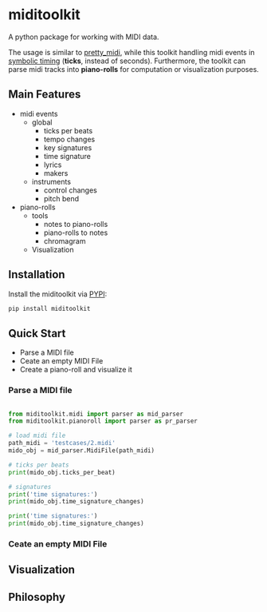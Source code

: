 # miditoolkit

A python package for working with MIDI data. 

The usage is similar to [pretty_midi](https://github.com/craffel/pretty-midi), while this toolkit handling midi events in [symbolic timing](https://mido.readthedocs.io/en/latest/midi_files.html#about-the-time-attribute) (**ticks**, instead of seconds). Furthermore, the toolkit can parse midi tracks into **piano-rolls** for computation or visualization purposes.

## Main Features
* midi events
    * global
        * ticks per beats
        * tempo changes
        * key signatures
        * time signature
        * lyrics
        * makers
    * instruments
        * control changes
        * pitch bend
* piano-rolls    
    * tools
        * notes to piano-rolls
        * piano-rolls to notes
        * chromagram
    * Visualization

## Installation
Install the miditoolkit via [PYPI](https://pypi.org/project/miditoolkit/):
```bash
pip install miditoolkit
```

## Quick Start
* Parse a MIDI file
* Ceate an empty MIDI File
* Create a piano-roll and visualize it

### Parse a MIDI file
```python

from miditoolkit.midi import parser as mid_parser 
from miditoolkit.pianoroll import parser as pr_parser 

# load midi file
path_midi = 'testcases/2.midi'
mido_obj = mid_parser.MidiFile(path_midi)

# ticks per beats
print(mido_obj.ticks_per_beat)

# signatures
print('time signatures:')
print(mido_obj.time_signature_changes)

print('time signatures:')
print(mido_obj.time_signature_changes)

```

### Ceate an empty MIDI File

## Visualization

## Philosophy